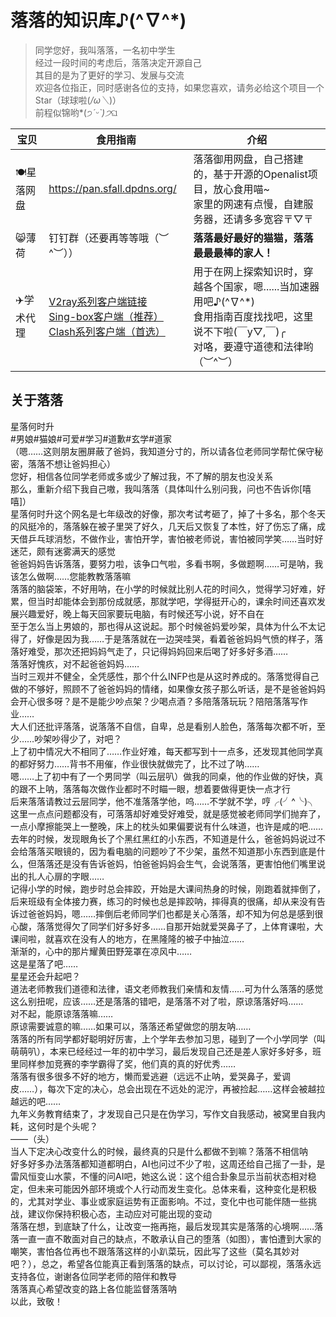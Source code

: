 # 落落的知识库♪(^∇^*)
> 同学您好，我叫落落，一名初中学生  
> 经过一段时间的考虑后，落落决定开源自己  
> 其目的是为了更好的学习、发展与交流  
> 欢迎各位指正，同时感谢各位的支持，如果您喜欢，请务必给这个项目一个Star（球球啦(*/ω＼*)）  
> 前程似锦哟*(੭*ˊᵕˋ)੭*ଘ

| 宝贝 | 食用指南 | 介绍 |
| --- | --- | --- |
| 🍽️星落网盘 | https://pan.sfall.dpdns.org/ | 落落御用网盘，自己搭建的，基于开源的Openalist项目，放心食用喵~<br/>家里的网速有点慢，自建服务器，还请多多宽容〒▽〒 |
| 😸薄荷 | 钉钉群（还要再等等哦（︶^︶）） | **落落最好最好的猫猫，落落最最最棒的家人！** |
| ✈️学术代理 | [V2ray系列客户端链接](https://main-cp.sfall.dpdns.org/sub/full-normal/68c60591-65c5-4745-b5e4-0e4163478ad8?app=xray#%F0%9F%92%A6%20BPB%20Full%20Normal)<br/>[Sing-box客户端（推荐）](https://main-cp.sfall.dpdns.org/sub/full-normal/68c60591-65c5-4745-b5e4-0e4163478ad8?app=sfa#%F0%9F%92%A6%20BPB%20Full%20Normal)<br/>[Clash系列客户端（首选）](https://main-cp.sfall.dpdns.org/sub/full-normal/68c60591-65c5-4745-b5e4-0e4163478ad8?app=clash#%F0%9F%92%A6%20BPB%20Full%20Normal) | 用于在网上探索知识时，穿越各个国家，嗯......当加速器用吧♪(^∇^*)<br/>食用指南百度找找吧，这里说不下啦(￣y▽,￣)╭ <br/>对咯，要遵守道德和法律哟（︶^︶） |


## 关于落落
星落何时升  
#男娘#猫娘#可爱#学习#道歉#玄学#道家  
​（嗯……这则朋友圈屏蔽了爸妈，我知道分寸的，所以请各位老师同学帮忙保守秘密，落落不想让爸妈担心）  
​您好，相信各位同学老师或多或少了解过我，不了解的朋友也没关系  
​那么，重新介绍下我自己嗷，我叫落落（具体叫什么别问我，问也不告诉你[嘻嘻]）  
星落何时升这个网名是七年级改的好像，那次考试考砸了，掉了十多名，那个冬天的风挺冷的，落落躲在被子里哭了好久，几天后又恢复了本性，好了伤忘了痛，成天借乒乓球消愁，不做作业，害怕开学，害怕被老师说，害怕被同学笑……当时好迷茫，颇有迷雾满天的感觉  
​爸爸妈妈告诉落落，要努力啦，该争口气啦，多看书啊，多做题啊……可是呐，我该怎么做啊……您能教教落落嘛  
​落落的脑袋笨，不好用呐，在小学的时候就比别人花的时间久，觉得学习好难，好累，但当时却能体会到那份成就感，那就学吧，学得挺开心的，课余时间还喜欢发展兴趣爱好，晚上每天回家要玩电脑，有时候还写小说，好不自在  
​至于怎么当上男娘的，那也得从这说起。那个时候爸妈爱吵架，具体为什么不太记得了，好像是因为我……于是落落就在一边哭哇哭，看着爸爸妈妈气愤的样子，落落好难受，那次还把妈妈气走了，只记得妈妈回来后喝了好多好多酒……  
​落落好愧疚，对不起爸爸妈妈……  
​当时三观并不健全，全凭感性，那个什么INFP也是从这时养成的。落落觉得自己做的不够好，照顾不了爸爸妈妈的情绪，如果像女孩子那么听话，是不是爸爸妈妈会开心很多呀？是不是能少吵点架？少喝点酒？多陪落落玩玩？陪陪落落写作业……  
​​大人们还批评落落，说落落不自信，自卑，总是看别人脸色，落落每次都不听，至少……吵架吵得少了，对吧？  
​上了初中情况大不相同了……作业好难，每天都写到十一点多，还发现其他同学真的都好努力……背书不用催，作业很快就做完了，比不过了呐……  
​嗯……上了初中有了一个男同学（叫云层叭）做我的同桌，他的作业做的好快，真的跟不上呐，落落每次做作业都时不时瞄一眼，想着要做得更快一点才行  
后来落落请教过云层同学，他不准落落学他，呜……不学就不学，哼╭(╯^╰)╮  
这里一点点问题都没有，可落落却好难受好难受，就是感觉被老师同学们抛弃了，一点小摩擦能哭上一整晚，床上的枕头如果偏要说有什么味道，也许是咸的吧……  
去年的时候，发现眼角长了个黑红黑红的小东西，不知道是什么，爸爸妈妈说过不会给落落买眼镜的，因为看电脑的问题吵了不少架，虽然不知道那小东西到底是什么，但落落还是没有告诉爸妈，怕爸爸妈妈会生气，会说落落，更害怕他们嘴里说出的扎人心扉的字眼……  
记得小学的时候，跑步时总会摔跤，开始是大课间热身的时候，刚跑着就摔倒了，后来班级有全体接力赛，练习的时候也总是摔跤呐，摔得真的很痛，却从来没有告诉过爸爸妈妈，嗯……摔倒后老师同学们也都是关心落落，却不知为何总是感到很心酸，落落觉得欠了同学们好多好多……自那开始就爱哭鼻子了，上体育课啦，大课间啦，就喜欢在没有人的地方，在黑隆隆的被子中抽泣……  
渐渐的，心中的那片耀黄田野笼罩在凉风中……  
这是星落了吧……  
星星还会升起吧？  
道法老师教我们道德和法律，语文老师教我们亲情和友情……可为什么落落的感觉这么别扭呢，应该……还是落落的错吧，是落落不对了啦，原谅落落好吗……  
对不起，能原谅落落嘛……  
原谅需要诚意的嘛……如果可以，落落还希望做您的朋友呐……  
落落的所有同学都好聪明好厉害，上个学年去参加习思，碰到了一个小学同学（叫萌萌叭），本来已经经过一年的初中学习，最后发现自己还是差人家好多好多，班里同样参加竞赛的李学霸得了奖，他们真的真的好优秀……  
落落有很多很多不好的地方，懒而爱逃避（远远不止呐，爱哭鼻子，爱调皮……），每次下定的决心，总会出现在不远处的泥泞，再被捡起……这样会被越拉越远的吧……  
九年义务教育结束了，才发现自己只是在伪学习，写作文自我感动，被窝里自我内耗，这何时是个头呢？  
——（头）  
当人下定决心改变什么的时候，最终真的只是什么都做不到嘛？落落不相信呐  
好多好多办法落落都知道都明白，AI也问过不少了啦，这周还给自己摇了一卦，是雷风恒变山水蒙，不懂的问AI吧，她这么说：这个组合卦象显示当前状态相对稳定，但未来可能因外部环境或个人行动而发生变化。总体来看，这种变化是积极的，尤其对学业、事业或家庭运势有正面影响。不过，变化中也可能伴随一些挑战，建议你保持积极心态，主动应对可能出现的变动  
落落在想，到底缺了什么，让改变一拖再拖，最后发现其实是落落的心境啊……落落一直一直不敢面对自己的缺点，不敢承认自己的堕落（如图），害怕遭到大家的嘲笑，害怕各位再也不跟落落这样的小趴菜玩，因此写了这些（莫名其妙对吧？），总之，希望各位能真正看到落落的缺点，可以讨论，可以鄙视，落落永远支持各位，谢谢各位同学老师的陪伴和教导  
落落真心希望改变的路上各位能监督落落呐  
以此，致敬！  
